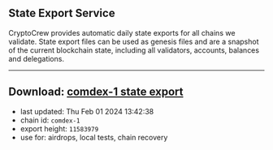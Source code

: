 ## State Export Service
CryptoCrew provides automatic daily state exports for all chains we validate. State export files can be used as genesis files and are a snapshot of the current blockchain state, including all validators, accounts, balances and delegations.

---
**Download: [comdex-1 state export](https://dl.ccvalidators.com/SERVICE/comdex/comdex-1_export_11583979.json)**
---

- last updated: Thu Feb 01 2024 13:42:38
- chain id: `comdex-1`
- export height: `11583979`
- use for: airdrops, local tests, chain recovery
